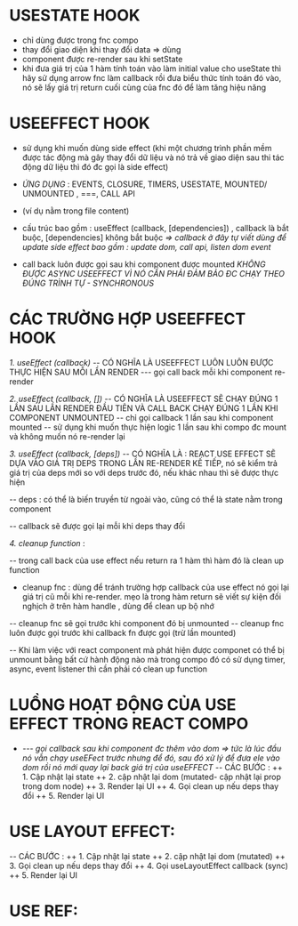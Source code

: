 # USESTATE HOOK

- chỉ dùng được trong fnc compo
- thay đổi giao diện khi thay đổi data => dùng
- component được re-render sau khi setState
- khi đưa giá trị của 1 hàm tính toán vào làm initial value cho useState thì hãy sử dụng arrow fnc làm callback rồi đưa biểu thức tính toán đó vào, nó sẽ lấy giá trị return cuối cùng của fnc đó để làm tăng hiệu năng

# USEEFFECT HOOK

- sử dụng khi muốn dùng side effect (khi một chương trình phần mềm được tác động mà gây thay đổi dữ liệu và nó trả về giao diện sau thi tác động dữ liệu thì đó đc gọi là side effect)

- _ỨNG DỤNG_ : EVENTS, CLOSURE, TIMERS, USESTATE, MOUNTED/ UNMOUNTED , ===, CALL API

- (ví dụ nằm trong file content)
- cấu trúc bao gồm : useEffect (callback, [dependencies]) , callback là bắt buộc, [dependencies] không bắt buộc
  _=> callback ở đây tự viết dùng để update side effect bao gồm : update dom, call api, listen dom event_
- call back luôn được gọi sau khi component được mounted
  _KHÔNG ĐƯỢC ASYNC USEEFFECT VÌ NÓ CẦN PHẢI ĐẢM BẢO ĐC CHẠY THEO ĐÚNG TRÌNH TỰ - SYNCHRONOUS_

# CÁC TRƯỜNG HỢP USEEFFECT HOOK

_1. useEffect (callback)_
-- CÓ NGHĨA LÀ USEEFFECT LUÔN LUÔN ĐƯỢC THỰC HIỆN SAU MỖI LẦN RENDER
--- gọi call back mỗi khi component re-render

_2. useEffect (callback, [])_
-- CÓ NGHĨA LÀ USEEFFECT SẼ CHẠY ĐÚNG 1 LẦN SAU LẦN RENDER ĐẦU TIÊN VÀ CALL BACK CHẠY ĐÚNG 1 LẦN KHI COMPONENT UNMOUNTED
-- chỉ gọi callback 1 lần sau khi component mounted
-- sử dụng khi muốn thực hiện logic 1 lần sau khi compo đc mount và không muốn nó re-render lại

_3. useEffect (callback, [deps])_
-- CÓ NGHĨA LÀ : REACT USE EFFECT SẼ DỰA VÀO GIÁ TRỊ DEPS TRONG LẦN RE-RENDER KẾ TIẾP, nó sẽ kiểm trả giá trị của deps mới so với deps trước đó, nếu khác nhau thì sẽ được thực hiện

-- deps : có thể là biến truyền từ ngoài vào, cũng có thể là state nằm trong component

-- callback sẽ được gọi lại mỗi khi deps thay đổi

_4. cleanup function_ :

-- trong call back của use effect nếu return ra 1 hàm thì hàm đó là clean up function

- cleanup fnc : dùng để tránh trường hợp callback của use effect nó gọi lại giá trị cũ mỗi khi re-render. mẹo là trong hàm return sẽ viết sự kiện đối nghịch ở trên hàm handle , dùng để clean up bộ nhớ

-- cleanup fnc sẽ gọi trước khi component đó bị unmounted
-- cleanup fnc luôn được gọi trước khi callback fn được gọi (trừ lần mounted)

-- Khi làm việc với react component mà phát hiện được componet có thể bị unmount bằng bất cứ hành động nào mà trong compo đó có sử dụng timer, async, event listener thì cần phải có clean up function

# LUỒNG HOẠT ĐỘNG CỦA USE EFFECT TRONG REACT COMPO

- _--- gọi callback sau khi component đc thêm vào dom => tức là lúc đầu nó vẫn chạy useEFect trước nhưng để đó, sau đó xử lý để đưa ele vào dom rồi nó mới quay lại back giá trị của useEFFECT_
  -- CÁC BƯỚC :
  ++ 1. Cập nhật lại state
  ++ 2. cập nhật lại dom (mutated- cập nhật lại prop trong dom node)
  ++ 3. Render lại UI
  ++ 4. Gọi clean up nếu deps thay đổi
  ++ 5. Render lại UI



# USE LAYOUT EFFECT:

-- CÁC BƯỚC :
++ 1. Cập nhật lại state
++ 2. cập nhật lại dom (mutated)
++ 3. Gọi clean up nếu deps thay đổi
++ 4. Gọi useLayoutEffect callback (sync)
++ 5. Render lại UI



# USE REF: